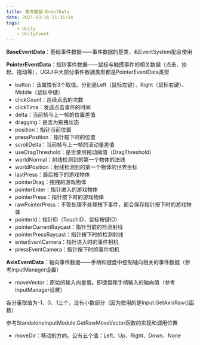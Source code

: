 ```yaml
---
title: 事件数据-EventData
date: 2021-03-16 21:36:54
tags:
	- Unity
	- UnityEvent
---
```


**BaseEventData**：基础事件数据——事件数据的基类，和EventSystem配合使用

**PointerEventData**：指针事件数据——鼠标与触摸事件的相关数据（点击、抬起、拖动等），UGUI中大部分事件数据类型都是PointerEventData类型

<!-- more-->

- button：该属性有3个取值。分别是Left（鼠标左键）、Right（鼠标右键）、Middle（鼠标中键）
- clickCount：连续点击的次数
- clickTime：发送点击事件的时间
- delta：当前帧与上一帧的位置差值
- dragging：是否为拖拽状态
- position：指针当前位置
- pressPosition：指针按下时的位置
- scrollDelta：当前帧与上一帧的滚动量差值
- useDragThreshold：是否使用拖动阈值（DragThreshold）
- worldNormal：射线检测到的第一个物体的法线
- worldPosition：射线检测到的第一个物体的世界坐标
- lastPress：最后按下的游戏物体
- pointerDrag：拖拽的游戏物体
- pointerEnter：指针进入的游戏物体
- pointerPress：指针按下时的游戏物体
- rawPointerPress：不管处理不处理按下事件，都会保存指针按下时的游戏物体
- pointerId：指针ID（TouchID，鼠标按键ID）
- pointerCurrentRaycast：指针当前的检测射线
- pointerPressRaycast：指针按下时的检测射线
- enterEventCamera：指针进入时的事件相机
- pressEventCamera：指针按下时的事件相机

**AxisEventData**：轴向事件数据——手柄和键盘中控制轴向相关的事件数据（参考InputManager设置）

- moveVector：原始的输入向量值。即键盘和手柄输入的轴向值（参考InputManager设置）

各分量取值为-1、0、1三个，没有小数部分（因为使用的是Input.GetAxisRaw()函数）

参考StandaloneInputModule.GetRawMoveVector函数的实现和调用位置

- moveDir：移动的方向。公有五个值：Left、Up、Right、Down、None